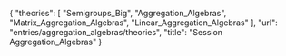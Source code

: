 {
    "theories": [
        "Semigroups_Big",
        "Aggregation_Algebras",
        "Matrix_Aggregation_Algebras",
        "Linear_Aggregation_Algebras"
    ],
    "url": "entries/aggregation_algebras/theories",
    "title": "Session Aggregation_Algebras"
}